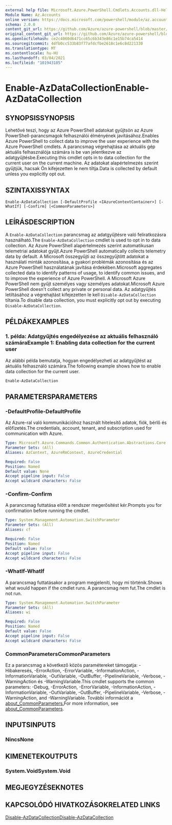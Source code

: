 ```yaml
---
external help file: Microsoft.Azure.PowerShell.Cmdlets.Accounts.dll-Help.xml
Module Name: Az.Accounts
online version: https://docs.microsoft.com/powershell/module/az.accounts/enable-azdatacollection
schema: 2.0.0
content_git_url: https://github.com/Azure/azure-powershell/blob/master/src/Accounts/Accounts/help/Enable-AzDataCollection.md
original_content_git_url: https://github.com/Azure/azure-powershell/blob/master/src/Accounts/Accounts/help/Enable-AzDataCollection.md
ms.openlocfilehash: ce2c4060d6471cc65c6b343e86c1e15b74ca5414
ms.sourcegitcommit: 4dfb0cc533b83f77afdcfbe2618c1e6c8d221330
ms.translationtype: MT
ms.contentlocale: hu-HU
ms.lasthandoff: 03/04/2021
ms.locfileid: "101943185"
---
```

# <span data-ttu-id="703dc-101">Enable-AzDataCollection</span><span class="sxs-lookup"><span data-stu-id="703dc-101">Enable-AzDataCollection</span></span>

## <span data-ttu-id="703dc-102">SYNOPSIS</span><span class="sxs-lookup"><span data-stu-id="703dc-102">SYNOPSIS</span></span>
<span data-ttu-id="703dc-103">Lehetővé teszi, hogy az Azure PowerShell adatokat gyűjtsön az Azure PowerShell-parancsmagok felhasználói élményének javításához.</span><span class="sxs-lookup"><span data-stu-id="703dc-103">Enables Azure PowerShell to collect data to improve the user experience with the Azure PowerShell cmdlets.</span></span> <span data-ttu-id="703dc-104">A parancsmag végrehajtása az aktuális gép aktuális felhasználója számára is be van jelentkezve az adatgyűjtésbe.</span><span class="sxs-lookup"><span data-stu-id="703dc-104">Executing this cmdlet opts in to data collection for the current user on the current machine.</span></span> <span data-ttu-id="703dc-105">Az adatokat alapértelmezés szerint gyűjtjük, hacsak Ön kifejezetten le nem tiltja.</span><span class="sxs-lookup"><span data-stu-id="703dc-105">Data is collected by default unless you explicitly opt out.</span></span>

## <span data-ttu-id="703dc-106">SZINTAXIS</span><span class="sxs-lookup"><span data-stu-id="703dc-106">SYNTAX</span></span>

```
Enable-AzDataCollection [-DefaultProfile <IAzureContextContainer>] [-WhatIf] [-Confirm] [<CommonParameters>]
```

## <span data-ttu-id="703dc-107">LEÍRÁS</span><span class="sxs-lookup"><span data-stu-id="703dc-107">DESCRIPTION</span></span>

<span data-ttu-id="703dc-108">A `Enable-AzDataCollection` parancsmag az adatgyűjtésre való feliratkozásra használható.</span><span class="sxs-lookup"><span data-stu-id="703dc-108">The `Enable-AzDataCollection` cmdlet is used to opt in to data collection.</span></span> <span data-ttu-id="703dc-109">Az Azure PowerShell alapértelmezés szerint automatikusan telemetriai adatokat gyűjt.</span><span class="sxs-lookup"><span data-stu-id="703dc-109">Azure PowerShell automatically collects telemetry data by default.</span></span> <span data-ttu-id="703dc-110">A Microsoft összegyűjti az összegyűjtött adatokat a használati minták azonosítása, a gyakori problémák azonosítása és az Azure PowerShell használatának javítása érdekében.</span><span class="sxs-lookup"><span data-stu-id="703dc-110">Microsoft aggregates collected data to identify patterns of usage, to identify common issues, and to improve the experience of Azure PowerShell.</span></span>
<span data-ttu-id="703dc-111">A Microsoft Azure PowerShell nem gyűjt személyes vagy személyes adatokat.</span><span class="sxs-lookup"><span data-stu-id="703dc-111">Microsoft Azure PowerShell doesn't collect any private or personal data.</span></span> <span data-ttu-id="703dc-112">Az adatgyűjtés letiltásához a végrehajtást kifejezetten le kell `Disable-AzDataCollection` tiltania.</span><span class="sxs-lookup"><span data-stu-id="703dc-112">To disable data collection, you must explicitly opt out by executing `Disable-AzDataCollection`.</span></span>

## <span data-ttu-id="703dc-113">PÉLDÁK</span><span class="sxs-lookup"><span data-stu-id="703dc-113">EXAMPLES</span></span>

### <span data-ttu-id="703dc-114">1. példa: Adatgyűjtés engedélyezése az aktuális felhasználó számára</span><span class="sxs-lookup"><span data-stu-id="703dc-114">Example 1: Enabling data collection for the current user</span></span>

<span data-ttu-id="703dc-115">Az alábbi példa bemutatja, hogyan engedélyezheti az adatgyűjtést az aktuális felhasználó számára.</span><span class="sxs-lookup"><span data-stu-id="703dc-115">The following example shows how to enable data collection for the current user.</span></span>

```powershell
Enable-AzDataCollection
```

## <span data-ttu-id="703dc-116">PARAMETERS</span><span class="sxs-lookup"><span data-stu-id="703dc-116">PARAMETERS</span></span>

### <span data-ttu-id="703dc-117">-DefaultProfile</span><span class="sxs-lookup"><span data-stu-id="703dc-117">-DefaultProfile</span></span>

<span data-ttu-id="703dc-118">Az Azure-ral való kommunikációhoz használt hitelesítő adatok, fiók, bérlő és előfizetés.</span><span class="sxs-lookup"><span data-stu-id="703dc-118">The credentials, account, tenant, and subscription used for communication with Azure.</span></span>

```yaml
Type: Microsoft.Azure.Commands.Common.Authentication.Abstractions.Core.IAzureContextContainer
Parameter Sets: (All)
Aliases: AzContext, AzureRmContext, AzureCredential

Required: False
Position: Named
Default value: None
Accept pipeline input: False
Accept wildcard characters: False
```

### <span data-ttu-id="703dc-119">-Confirm</span><span class="sxs-lookup"><span data-stu-id="703dc-119">-Confirm</span></span>

<span data-ttu-id="703dc-120">A parancsmag futtatása előtt a rendszer megerősítést kér.</span><span class="sxs-lookup"><span data-stu-id="703dc-120">Prompts you for confirmation before running the cmdlet.</span></span>

```yaml
Type: System.Management.Automation.SwitchParameter
Parameter Sets: (All)
Aliases: cf

Required: False
Position: Named
Default value: False
Accept pipeline input: False
Accept wildcard characters: False
```

### <span data-ttu-id="703dc-121">-WhatIf</span><span class="sxs-lookup"><span data-stu-id="703dc-121">-WhatIf</span></span>

<span data-ttu-id="703dc-122">A parancsmag futtatásakor a program megjeleníti, hogy mi történik.</span><span class="sxs-lookup"><span data-stu-id="703dc-122">Shows what would happen if the cmdlet runs.</span></span> <span data-ttu-id="703dc-123">A parancsmag nem fut.</span><span class="sxs-lookup"><span data-stu-id="703dc-123">The cmdlet is not run.</span></span>

```yaml
Type: System.Management.Automation.SwitchParameter
Parameter Sets: (All)
Aliases: wi

Required: False
Position: Named
Default value: False
Accept pipeline input: False
Accept wildcard characters: False
```

### <span data-ttu-id="703dc-124">CommonParameters</span><span class="sxs-lookup"><span data-stu-id="703dc-124">CommonParameters</span></span>
<span data-ttu-id="703dc-125">Ez a parancsmag a következő közös paramétereket támogatja: -Hibakeresés, -ErrorAction, -ErrorVariable, -InformationAction, -InformationVariable, -OutVariable, -OutBuffer, -PipelineVariable, -Verbose, -WarningAction és -WarningVariable.</span><span class="sxs-lookup"><span data-stu-id="703dc-125">This cmdlet supports the common parameters: -Debug, -ErrorAction, -ErrorVariable, -InformationAction, -InformationVariable, -OutVariable, -OutBuffer, -PipelineVariable, -Verbose, -WarningAction, and -WarningVariable.</span></span> <span data-ttu-id="703dc-126">További információt a [about_CommonParameters.](http://go.microsoft.com/fwlink/?LinkID=113216)</span><span class="sxs-lookup"><span data-stu-id="703dc-126">For more information, see [about_CommonParameters](http://go.microsoft.com/fwlink/?LinkID=113216).</span></span>

## <span data-ttu-id="703dc-127">INPUTS</span><span class="sxs-lookup"><span data-stu-id="703dc-127">INPUTS</span></span>

### <span data-ttu-id="703dc-128">Nincs</span><span class="sxs-lookup"><span data-stu-id="703dc-128">None</span></span>

## <span data-ttu-id="703dc-129">KIMENETEK</span><span class="sxs-lookup"><span data-stu-id="703dc-129">OUTPUTS</span></span>

### <span data-ttu-id="703dc-130">System.Void</span><span class="sxs-lookup"><span data-stu-id="703dc-130">System.Void</span></span>

## <span data-ttu-id="703dc-131">MEGJEGYZÉSEK</span><span class="sxs-lookup"><span data-stu-id="703dc-131">NOTES</span></span>

## <span data-ttu-id="703dc-132">KAPCSOLÓDÓ HIVATKOZÁSOK</span><span class="sxs-lookup"><span data-stu-id="703dc-132">RELATED LINKS</span></span>

[<span data-ttu-id="703dc-133">Disable-AzDataCollection</span><span class="sxs-lookup"><span data-stu-id="703dc-133">Disable-AzDataCollection</span></span>](./Disable-AzDataCollection.md)
